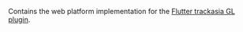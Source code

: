 Contains the web platform implementation for the [Flutter trackasia GL plugin](https://github.com/track-asia-vn/trackasia-flutter-gl).